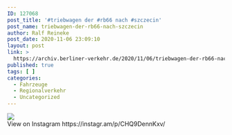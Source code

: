 ```yaml
---
ID: 127068
post_title: '#triebwagen der #rb66 nach #szczecin'
post_name: triebwagen-der-rb66-nach-szczecin
author: Ralf Reineke
post_date: 2020-11-06 23:09:10
layout: post
link: >
  https://archiv.berliner-verkehr.de/2020/11/06/triebwagen-der-rb66-nach-szczecin/
published: true
tags: [ ]
categories:
  - Fahrzeuge
  - Regionalverkehr
  - Uncategorized
---
```

<div><img src='https://scontent-iad3-1.cdninstagram.com/v/t51.29350-15/123611852_3605586722839700_3017790488478214345_n.jpg?_nc_cat=104&ccb=2&_nc_sid=8ae9d6&_nc_ohc=heq9R9sXVKYAX-dTW6z&_nc_ht=scontent-iad3-1.cdninstagram.com&oh=0b12c16e95b5f0159c274a733f2151d8&oe=5FCC5469' style='max-width:600px;' /><br/><div>View on Instagram https://instagr.am/p/CHQ9DennKxv/</div></div>